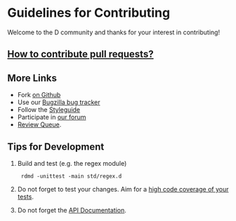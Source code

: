 Guidelines for Contributing
===========================

Welcome to the D community and thanks for your interest in contributing!

## [How to contribute pull requests?](http://wiki.dlang.org/Pull_Requests)

More Links
----------

* Fork [on Github](https://github.com/D-Programming-Language/phobos)
* Use our [Bugzilla bug tracker](http://d.puremagic.com/issues/)
* Follow the [Styleguide](http://dlang.org/dstyle.html)
* Participate in [our forum](http://forum.dlang.org/)
* [Review Queue](http://wiki.dlang.org/Review_Queue).


Tips for Development
--------------------

1. Build and test (e.g. the regex module)

        rdmd -unittest -main std/regex.d

2. Do not forget to test your changes.
   Aim for a [high code coverage of your tests](http://forum.dlang.org/thread/ki5ovr$17m1$1@digitalmars.com).

3. Do not forget the [API Documentation](http://dlang.org/phobos/).
